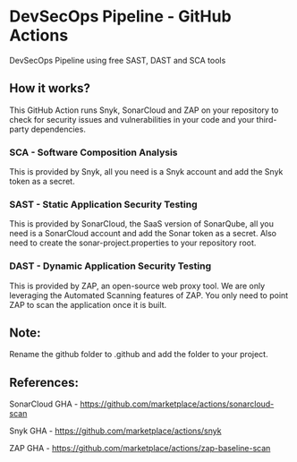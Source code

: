 # DevSecOps Pipeline - GitHub Actions
DevSecOps Pipeline using free SAST, DAST and SCA tools

## How it works?

This GitHub Action runs Snyk, SonarCloud and ZAP on your repository to check for security issues and vulnerabilities in your code and your third-party dependencies.

### SCA - Software Composition Analysis 

This is provided by Snyk, all you need is a Snyk account and add the Snyk token as a secret.

### SAST - Static Application Security Testing

This is provided by SonarCloud, the SaaS version of SonarQube, all you need is a SonarCloud account and add the Sonar token as a secret. Also need to create the sonar-project.properties to your repository root.

### DAST - Dynamic Application Security Testing

This is provided by  ZAP, an open-source web proxy tool. We are only leveraging the Automated Scanning features of ZAP. You only need to point ZAP to scan the application once it is built. 

## Note:
Rename the github folder to .github and add the folder to your project.

## References:
SonarCloud GHA - https://github.com/marketplace/actions/sonarcloud-scan

Snyk GHA - https://github.com/marketplace/actions/snyk

ZAP GHA - https://github.com/marketplace/actions/zap-baseline-scan
